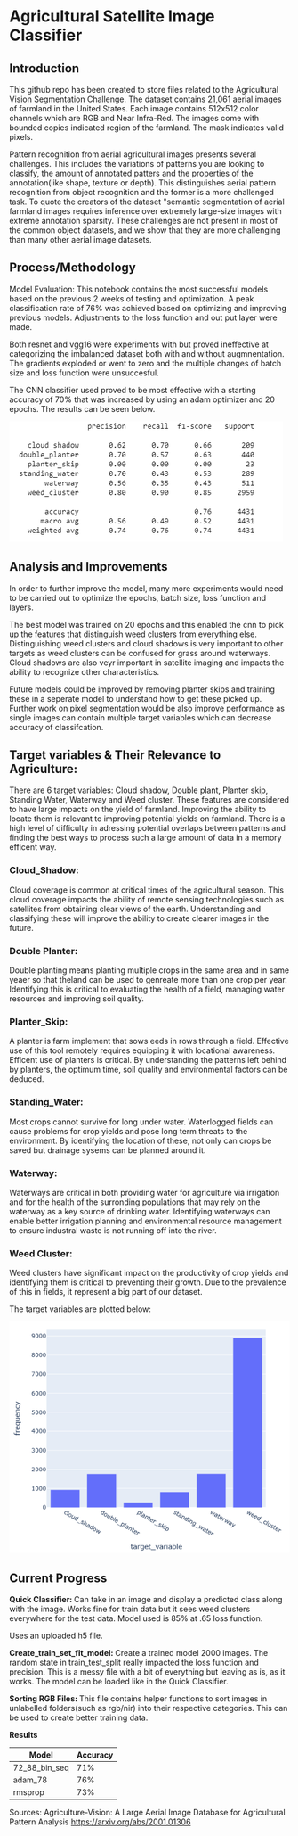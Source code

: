# Agricultural Satellite Image Classifier 

## Introduction

This github repo has been created to store files related to the Agricultural Vision Segmentation Challenge. The dataset contains 21,061 aerial images of farmland in the United States. Each image contains 512x512 color channels which are RGB and Near Infra-Red. The images come with bounded copies indicated region of the farmland. The mask indicates valid pixels. 

Pattern recognition from aerial agricultural images presents several challenges. This includes the variations of patterns you are looking to classify, the amount of annotated patters and the properties of the annotation(like shape, texture or depth). This distinguishes aerial pattern recognition from object recognition and the former is a more challenged task. To quote the creators of the dataset "semantic segmentation of aerial farmland images requires inference over extremely large-size images with extreme annotation sparsity. These challenges are not present in most of the common object datasets, and we show that they are more challenging than many other aerial image datasets.

## Process/Methodology

Model Evaluation:
This notebook contains the most successful models based on the previous 2 weeks of testing and optimization. A peak classification rate of 76% was achieved based on optimizing and improving previous models. Adjustments to the loss function and out put layer were made. 

Both resnet and vgg16 were experiments with but proved ineffective at categorizing the imbalanced dataset both with and without augmnentation. The gradients exploded or went to zero and the multiple changes of batch size and loss function were unsuccesful.

The CNN classifier used proved to be most effective with a starting accuracy of 70% that was increased by using an adam optimizer and 20 epochs. The results can be seen below.

![image](classification_report.png)

## Analysis and Improvements
In order to further improve the model, many more experiments would need to be carried out to optimize the epochs, batch size, loss function and layers.

The best model was trained on 20 epochs and this enabled the cnn to pick up the features that distinguish weed clusters from everything else. Distinguishing weed clusters and cloud shadows is very important to other targets as weed clusters can be confused for grass around waterways. Cloud shadows are also veyr important in satellite imaging and impacts the ability to recognize other characteristics.

Future models could be improved by removing planter skips and training these in a seperate model to understand how to get these picked up. Further work on pixel segmentation would be also improve performance as single images can contain multiple target variables which can decrease accuracy of classifcation.


##  Target variables  & Their Relevance to Agriculture:

There are 6 target variables: Cloud shadow, Double plant, Planter skip, Standing Water, Waterway and Weed cluster. These features are considered to have large impacts on the yield of farmland. Improving the ability to locate them is relevant to improving potential yields on farmland. There is a high level of difficulty in adressing potential overlaps between patterns and finding the best ways to process such a large amount of data in a memory efficent way.

### Cloud_Shadow: 
Cloud coverage is common at critical times of the agricultural season. This cloud coverage impacts the ability of remote sensing technologies such as satellites from obtaining clear views of the earth. Understanding and classifying these will improve the ability to create clearer images in the future. 

### Double Planter: 
Double planting means planting multiple crops in the same area and in same yeaer so that theland can be used to genreate more than one crop per year. Identifying this is critical to evaluating the health of a field, managing water resources and improving soil quality. 

### Planter_Skip: 
A planter is farm implement that sows eeds in rows through a field. Effective use of this tool remotely requires equipping it with locational awareness. Efficent use of planters is critical. By understanding the patterns left behind by planters, the optimum time, soil quality and environmental factors can be deduced. 

### Standing_Water: 
Most crops cannot survive for long under water. Waterlogged fields can cause problems for crop yields and pose long term threats to the environment. By identifying the location of these, not only can crops be saved but drainage sysems can be planned around it.

### Waterway:
Waterways are critical in both providing water for agriculture via irrigation and for the health of the surronding populations that may rely on the waterway as a key source of drinking water. Identifying waterways can enable better irrigation planning and environmental resource management to ensure industral waste is not running off into the river. 

### Weed Cluster: 
Weed clusters have significant impact on the productivity of crop yields and identifying them is critical to preventing their growth. Due to the prevalence of this in fields, it represent a big part of our dataset.

The target variables are plotted below:

![image](target_variables.png)

## Current Progress

<b> Quick Classifier: </b>
Can take in an image and display a predicted class along with the image. Works fine for train data but it sees weed clusters everywhere for the test data. Model used is 85% at .65 loss function. 

Uses an uploaded h5 file. 

<b> Create_train_set_fit_model: </b>
Create a trained model 2000 images. The random state in train_test_split really impacted the loss function and precision. This is a messy file with a bit of everything but leaving as is, as it works. The model can be loaded like in the Quick Classifier. 

<b> Sorting RGB Files: </b>
This file contains helper functions to sort images in unlabelled folders(such as rgb/nir) into their respective categories. This can be used to create better training data. 

<b> Results </b>

| Model       | Accuracy    |
| ----------- | ----------- |
| 72_88_bin_seq | 71%       |
| adam_78  | 76%         |
| rmsprop     | 73%            |

Sources:
Agriculture-Vision: A Large Aerial Image Database for Agricultural Pattern Analysis
https://arxiv.org/abs/2001.01306
